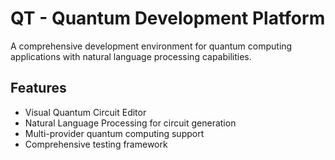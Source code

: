 # QT - Quantum Development Platform

A comprehensive development environment for quantum computing applications with natural language processing capabilities.

## Features
- Visual Quantum Circuit Editor
- Natural Language Processing for circuit generation
- Multi-provider quantum computing support
- Comprehensive testing framework
